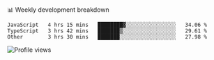 📊 Weekly development breakdown
<!--START_SECTION:waka-->

```text
JavaScript   4 hrs 15 mins   ████████▓░░░░░░░░░░░░░░░░   34.06 %
TypeScript   3 hrs 42 mins   ███████▒░░░░░░░░░░░░░░░░░   29.61 %
Other        3 hrs 30 mins   ███████░░░░░░░░░░░░░░░░░░   27.98 %
```

<!--END_SECTION:waka-->

<img src="https://gpvc.arturio.dev/iqbalfasri" alt="Profile views"/>
